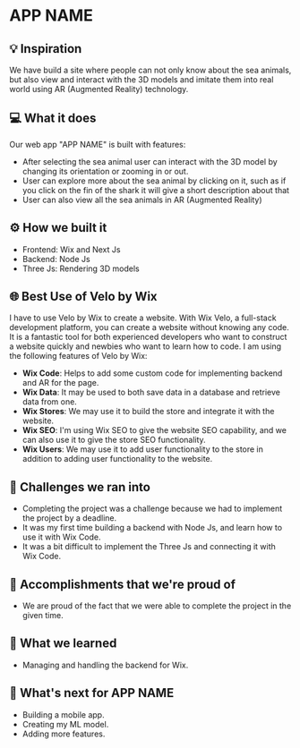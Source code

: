 # APP NAME

## 💡 Inspiration

We have build a site where people can not only know about the sea animals, but also view and interact with the 3D models and imitate them into real world using AR (Augmented Reality) technology.

## 💻 What it does

Our web app "APP NAME" is built with features:

- After selecting the sea animal user can interact with the 3D model by changing its orientation or zooming in or out.
- User can explore more about the sea animal by clicking on it, such as if you click on the fin of the shark it will give a short description about that
- User can also view all the sea animals in AR (Augmented Reality)

## ⚙️ How we built it

<!-- - ML: Microsoft Cloud(Azure) -->
- Frontend: Wix and Next Js
- Backend: Node Js
- Three Js: Rendering 3D models

## 🌐 Best Use of Velo by Wix

I have to use Velo by Wix to create a website. With Wix Velo, a full-stack development platform, you can create a website without knowing any code. It is a fantastic tool for both experienced developers who want to construct a website quickly and newbies who want to learn how to code. I am using the following features of Velo by Wix:

- **Wix Code**: Helps to add some custom code for implementing backend and AR for the page.
- **Wix Data**: It may be used to both save data in a database and retrieve data from one.
- **Wix Stores**: We may use it to build the store and integrate it with the website.
- **Wix SEO**: I'm using Wix SEO to give the website SEO capability, and we can also use it to give the store SEO functionality.
- **Wix Users**: We may use it to add user functionality to the store in addition to adding user functionality to the website.

<!-- ## ☁ Best Use of Microsoft Cloud for Your Community

I am using Microsoft Azure to train my ML model to find out the specie of animal. I am training my model with Azure Notebooks. My dataset is kept in Azure Blob Storage. I am obtaining the user's image using Azure Cognitive Services. My model was really simple to deploy and train thanks to Microsoft Azure. -->

## 🧠 Challenges we ran into

- Completing the project was a challenge because we had to implement the project by a deadline.
- It was my first time building a backend with Node Js, and learn how to use it with Wix Code.
- It was a bit difficult to implement the Three Js and connecting it with Wix Code.

## 🏅 Accomplishments that we're proud of

- We are proud of the fact that we were able to complete the project in the given time.
<!-- - We are proud of the fact that we were able to build a custom backend with Azure for the web app. -->

## 📖 What we learned

<!-- - How to train a model in Azure. -->
- Managing and handling the backend for Wix.

## 🚀 What's next for APP NAME

- Building a mobile app.
- Creating my ML model.
- Adding more features.
